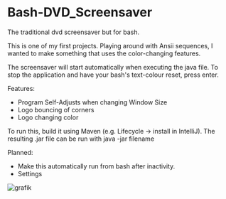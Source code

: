 # Bash-DVD_Screensaver
The traditional dvd screensaver but for bash.

This is one of my first projects. Playing around with Ansii sequences, I wanted to make something that uses the color-changing features.

The screensaver will start automatically when executing the java file. 
To stop the application and have your bash's text-colour reset, press enter.

Features:
- Program Self-Adjusts when changing Window Size
- Logo bouncing of corners
- Logo changing color

To run this, build it using Maven (e.g. Lifecycle -> install in IntelliJ).
The resulting .jar file can be run with java -jar filename

Planned:
- Make this automatically run from bash after inactivity.
- Settings

![grafik](https://github.com/Jacinto-S/Bash-DVD_Screensaver/assets/122536229/df916010-0830-403a-a778-4f509b998e2e)
